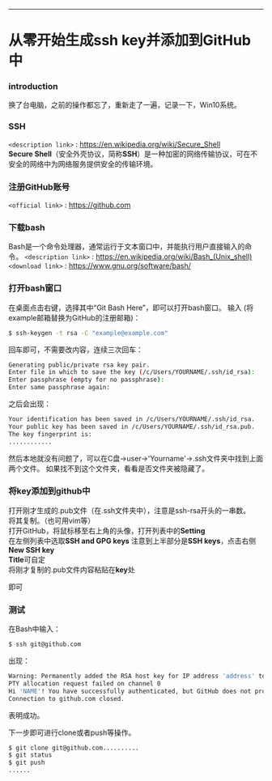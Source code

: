 ****
# 从零开始生成ssh key并添加到GitHub中

### introduction
换了台电脑，之前的操作都忘了，重新走了一遍，记录一下，Win10系统。

### SSH  
`<description link>` : <https://en.wikipedia.org/wiki/Secure_Shell>  
**Secure Shell**（安全外壳协议，简称**SSH**）是一种加密的网络传输协议，可在不安全的网络中为网络服务提供安全的传输环境。

### 注册GitHub账号
`<official link>` : <https://github.com>  

### 下载bash  
Bash是一个命令处理器，通常运行于文本窗口中，并能执行用户直接输入的命令。
`<description link>` : <https://en.wikipedia.org/wiki/Bash_(Unix_shell)>  
`<download link>` : <https://www.gnu.org/software/bash/>  


### 打开bash窗口    
在桌面点击右键，选择其中“Git Bash Here”，即可以打开bash窗口。
输入 (将example邮箱替换为GitHub的注册邮箱)：
```sh
$ ssh-keygen -t rsa -C "example@example.com"
```

回车即可，不需要改内容，连续三次回车：
```sh
Generating public/private rsa key pair.
Enter file in which to save the key (/c/Users/YOURNAME/.ssh/id_rsa):
Enter passphrase (empty for no passphrase):
Enter same passphrase again:
```
之后会出现：
```sh
Your identification has been saved in /c/Users/YOURNAME/.ssh/id_rsa.
Your public key has been saved in /c/Users/YOURNAME/.ssh/id_rsa.pub.
The key fingerprint is:
............
```

然后本地就没有问题了，可以在C盘->user->'Yourname'->.ssh文件夹中找到上面两个文件。
如果找不到这个文件夹，看看是否文件夹被隐藏了。

### 将key添加到github中  
打开刚才生成的.pub文件（在.ssh文件夹中），注意是ssh-rsa开头的一串数。  
将其复制。（也可用vim等）  
打开GitHub，将鼠标移至右上角的头像，打开列表中的**Setting**  
在左侧列表中选取**SSH and GPG keys**
注意到上半部分是**SSH keys**，点击右侧**New SSH key**  
**Title**可自定  
将刚才复制的.pub文件内容粘贴在**key**处    
    
即可  

### 测试  
在Bash中输入：
```sh
$ ssh git@github.com
```
出现：
```sh
Warning: Permanently added the RSA host key for IP address 'address' to the list of known hosts.
PTY allocation request failed on channel 0
Hi 'NAME'! You have successfully authenticated, but GitHub does not provide shell access.
Connection to github.com closed.
```

表明成功。

下一步即可进行clone或者push等操作。  

```sh
$ git clone git@github.com..........
$ git status
$ git push
......
```




